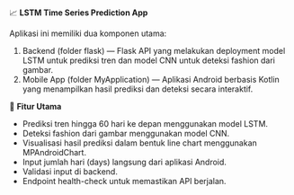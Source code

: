 📈 **LSTM Time Series Prediction App**

Aplikasi ini memiliki dua komponen utama:
1. Backend (folder flask) — Flask API yang melakukan deployment model LSTM untuk prediksi tren dan model CNN untuk deteksi fashion dari gambar.
2. Mobile App (folder MyApplication) — Aplikasi Android berbasis Kotlin yang menampilkan hasil prediksi dan deteksi secara interaktif.

🚀 **Fitur Utama**
- Prediksi tren hingga 60 hari ke depan menggunakan model LSTM.
- Deteksi fashion dari gambar menggunakan model CNN.
- Visualisasi hasil prediksi dalam bentuk line chart menggunakan MPAndroidChart.
- Input jumlah hari (days) langsung dari aplikasi Android.
- Validasi input di backend.
- Endpoint health-check untuk memastikan API berjalan.
